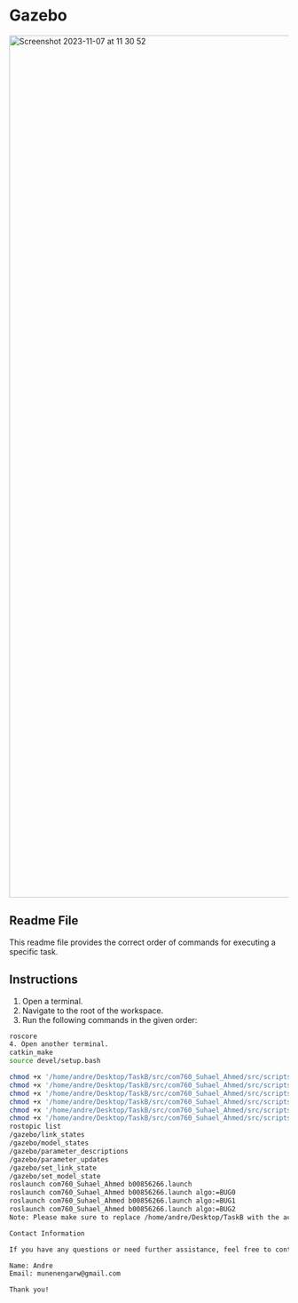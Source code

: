 # Gazebo
<img width="1552" alt="Screenshot 2023-11-07 at 11 30 52" src="https://github.com/andridge/Roomba-Gazebo/assets/46260701/6f347d02-73c2-42be-bae6-6f08d55d4b15">


## Readme File

This readme file provides the correct order of commands for executing a specific task.

## Instructions

1. Open a terminal.
2. Navigate to the root of the workspace.
3. Run the following commands in the given order:

```bash
roscore
4. Open another terminal.
catkin_make
source devel/setup.bash

chmod +x '/home/andre/Desktop/TaskB/src/com760_Suhael_Ahmed/src/scripts/controller.py'
chmod +x '/home/andre/Desktop/TaskB/src/com760_Suhael_Ahmed/src/scripts/Bug2.py'
chmod +x '/home/andre/Desktop/TaskB/src/com760_Suhael_Ahmed/src/scripts/Bug1.py'
chmod +x '/home/andre/Desktop/TaskB/src/com760_Suhael_Ahmed/src/scripts/Bug0.py'
chmod +x '/home/andre/Desktop/TaskB/src/com760_Suhael_Ahmed/src/scripts/GoToPoint.py'
chmod +x '/home/andre/Desktop/TaskB/src/com760_Suhael_Ahmed/src/scripts/FollowWall.py'
rostopic list
/gazebo/link_states
/gazebo/model_states
/gazebo/parameter_descriptions
/gazebo/parameter_updates
/gazebo/set_link_state
/gazebo/set_model_state
roslaunch com760_Suhael_Ahmed b00856266.launch
roslaunch com760_Suhael_Ahmed b00856266.launch algo:=BUG0
roslaunch com760_Suhael_Ahmed b00856266.launch algo:=BUG1
roslaunch com760_Suhael_Ahmed b00856266.launch algo:=BUG2
Note: Please make sure to replace /home/andre/Desktop/TaskB with the actual path to your workspace directory.

Contact Information

If you have any questions or need further assistance, feel free to contact me:

Name: Andre
Email: munenengarw@gmail.com

Thank you!
